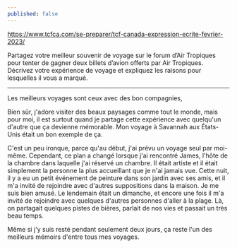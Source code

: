 ```yaml
---
published: false
---
```

https://www.tcfca.com/se-preparer/tcf-canada-expression-ecrite-fevrier-2023/

Partagez votre meilleur souvenir de voyage sur le forum d’Air Tropiques pour tenter de gagner deux billets d’avion offerts par Air Tropiques. Décrivez votre expérience de voyage et expliquez les raisons pour lesquelles il vous a marqué.

---

Les meilleurs voyages sont ceux avec des bon compagnies,

Bien sûr, j'adore visiter des beaux paysages comme tout le monde, mais pour moi, il est surtout quand je partage cette expérience avec quelqu'un d'autre que ça devienne mémorable. Mon voyage à Savannah aux États-Unis était un bon exemple de ça.

C'est un peu ironque, parce qu'au début, j'ai prévu un voyage seul par moi-même. Cependant, ce plan a changé lorsque j'ai rencontré James, l'hôte de la chambre dans laquelle j'ai réservé un chambre. Il était artiste et il était simplement la personne la plus accueillant que je n'ai jamais vue. Cette nuit, il y a eu un petit événement de peinture dans son jardin avec ses amis, et il m'a invité de rejoindre avec d'autres suppositions dans la maison. Je me suis bien amusé. Le lendemain était un dimanche, et encore une fois il m'a invité de rejoindre avec quelques d'autres personnes d'aller à la plage. Là, on partagait quelques pistes de bières, parlait de nos vies et passait un très beau temps.

Même si j'y suis resté pendant seulement deux jours, ça reste l'un des meilleurs mémoirs d'entre tous mes voyages.